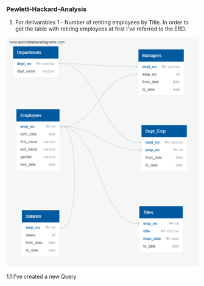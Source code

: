 ### Pewlett-Hackard-Analysis

1. For delivarables 1 - Number of retiring employees by Title.
In order to get the table with retiring employees at first I've referred to the ERD.

![Chart](EmployeeDB.PNG)

1.1 I've created a new Query 

